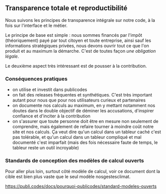 ## Transparence totale et reproductibilité

Nous suivons les principes de transparence intégrale sur notre code, à la fois sur l'interface et le métier. 

Le principe de base est simple : nous sommes financés par l'impôt (théoriquement) payé par tout citoyen et toute entreprise, ainsi sauf les informations stratégiques privées, nous devons ouvrir tout ce que l'on produit et au maximum la démarche. C'est de toutes façon *une obligation légale*. 

Le deuxième aspect très intéressant est de pousser à la contribution. 

### Conséquences pratiques

- on utilise et investit dans publicodes
- on fait des releases fréquentes et synthétiques. C'est très important autant pour nous que pour nos utilisateurs curieux et partenaires
- on documente nos calculs au maximum, en y mettant notamment nos doutes dans le double objectif de déminer les accusations, d'inspirer confiance et d'inciter à la contribution
- on s'assurer que toute personne doit être en mesure non seulement de comprendre, mais également de refaire tourner à moindre coût notre site et nos calculs. Ça veut dire qu'un calcul dans un tableur caché c'est pas tolérable, et qu'un calcul dans un tableur compliqué et mal documenté c'est imparfait (mais des fois nécessaire faute de temps, le tableur reste un outil incroyable)



### Standards de conception des modèles de calcul ouverts

Pour aller plus loin, surtout côté modèle de calcul, voir ce document dont la cible est bien plus vaste que le seul modèle nosgestesclimat. 

https://publi.codes/docs/pourquoi-publicodes/standard-modeles-ouverts
